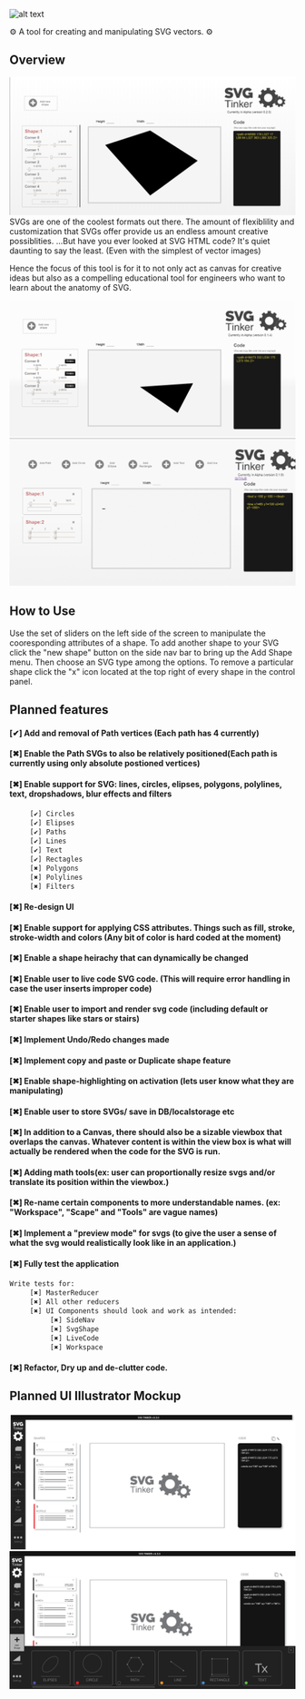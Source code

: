 
![alt text](https://svgtinkerassets.s3.amazonaws.com/svgtinkerbannerlogolargewhite2.png)

 :gear: A tool for creating and manipulating SVG vectors. :gear:
## Overview
![alt text](./public/assets/SVGTINKER.png)
 SVGs are one of the coolest formats out there. The amount of flexiblility and customization that SVGs offer provide us an endless amount creative possiblities. ...But have you ever looked at SVG HTML code? It's quiet daunting to say the least. (Even with the simplest of vector images)

 Hence the focus of this tool is for it to not only act as canvas for creative ideas but also as a compelling educational tool for engineers who want to learn about the anatomy of SVG.

![alt text](./public/assets/svg1.gif)
![alt text](./public/assets/svg2.gif)
## How to Use
 Use the set of sliders on the left side of the screen to manipulate the cooresponding attributes of a shape. To add another shape to your SVG click the "new shape" button on the side nav bar to bring up the Add Shape menu. Then choose an SVG type among the options. To remove a particular shape click the "x" icon located at the top right of every shape in the control panel.

## Planned features
#### [✔] Add and removal of Path vertices (Each path has 4 currently)
#### [✖] Enable the Path SVGs to also be relatively positioned(Each path is currently using only absolute postioned vertices)   
#### [✖] Enable support for SVG: lines, circles, elipses, polygons, polylines, text, dropshadows, blur effects and filters   
```
     [✔] Circles
     [✔] Elipses
     [✔] Paths
     [✔] Lines
     [✔] Text
     [✔] Rectagles
     [✖] Polygons
     [✖] Polylines
     [✖] Filters

```
#### [✖] Re-design UI
#### [✖] Enable support for applying CSS attributes. Things such as fill, stroke, stroke-width and colors (Any bit of color is hard coded at the moment)
#### [✖] Enable a shape heirachy that can dynamically be changed
#### [✖] Enable user to live code SVG code. (This will require error handling in case the user inserts improper code)
#### [✖] Enable user to import and render svg code (including default or starter shapes like stars or stairs)
#### [✖] Implement Undo/Redo changes made
#### [✖] Implement copy and paste or Duplicate shape feature
#### [✖] Enable shape-highlighting on activation (lets user know what they are manipulating)
#### [✖] Enable user to store SVGs/ save in DB/localstorage etc  
#### [✖] In addition to a Canvas, there should also be a sizable viewbox that overlaps the canvas. Whatever content is within the view box is what will actually be rendered when the code for the SVG is run.
#### [✖] Adding math tools(ex: user can proportionally resize svgs and/or translate its position within the viewbox.)
#### [✖] Re-name certain components to more understandable names. (ex: "Workspace", "Scape" and "Tools" are vague names)
#### [✖] Implement a "preview mode" for svgs (to give the user a sense of what the svg would realistically look like in an application.)
#### [✖] Fully test the application
```
Write tests for:
     [✖] MasterReducer
     [✖] All other reducers
     [✖] UI Components should look and work as intended:
          [✖] SideNav
          [✖] SvgShape
          [✖] LiveCode
          [✖] Workspace
```
#### [✖] Refactor, Dry up and de-clutter code.

## Planned UI Illustrator Mockup
 ![alt text](./public/assets/mockup-assets/svgtinker-mockup01.png)
 ![alt text](./public/assets/mockup-assets/svgtinker-mockup02.png)





